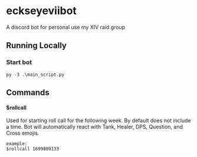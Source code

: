 # eckseyeviibot
A discord bot for personal use my XIV raid group

## Running Locally
### Start bot
```
py -3 .\main_script.py
```

## Commands
#### $rollcall
Used for starting roll call for the following week. By default does not include a time.
Bot will automatically react with Tank, Healer, DPS, Question, and Cross emojis.

```
example:
$rollcall 1699809133
```